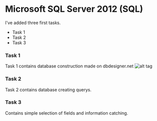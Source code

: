 # Microsoft SQL Server 2012 (SQL)
I've added three first tasks.
- Task 1
- Task 2
- Task 3

### Task 1
Task 1 contains database construction made on dbdesigner.net
![alt tag](https://github.com/shev2dev/Sql-study/blob/master/Task_1/UPD1.png)

### Task 2
Task 2 contains database creating querys.

### Task 3
Contains simple selection of fields and information catching.


